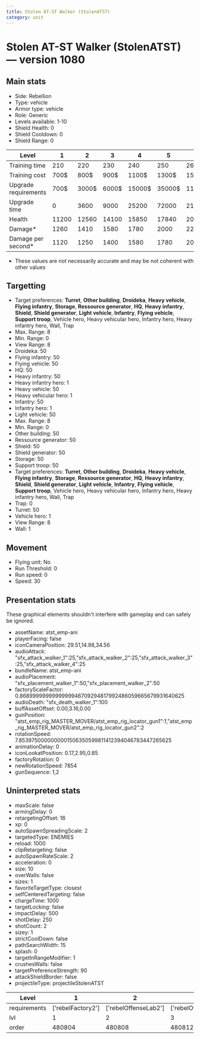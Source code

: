 ```yaml
---
title: Stolen AT-ST Walker (StolenATST)
category: unit
---
```


# Stolen AT-ST Walker (StolenATST) — version 1080

## Main stats

  * Side: Rebellion
  * Type: vehicle
  * Armor type: vehicle
  * Role: Generic
  * Levels available: 1-10
  * Shield Health: 0
  * Shield Cooldown: 0
  * Shield Range: 0

|Level               |1    |2    |3    |4     |5     |6      |7      |8      |9       |10      |
|--------------------|-----|-----|-----|------|------|-------|-------|-------|--------|--------|
|Training time       |210  |220  |230  |240   |250   |260    |270    |280    |290     |300     |
|Training cost       |700$ |800$ |900$ |1100$ |1300$ |1500$  |1700$  |2000$  |2100$   |2300$   |
|Upgrade requirements|700$ |3000$|6000$|15000$|35000$|115000$|200000$|385000$|1250000$|2250000$|
|Upgrade time        |0    |3600 |9000 |25200 |72000 |216000 |345600 |518400 |691200  |1036800 |
|Health              |11200|12560|14100|15850 |17840 |20120  |24200  |26400  |28600   |33000   |
|Damage*             |1260 |1410 |1580 |1780  |2000  |2260   |2723   |2970   |3218    |3713    |
|Damage per second*  |1120 |1250 |1400 |1580  |1780  |2010   |2420   |2640   |2860    |3300    |

* These values are not necessarily accurate and may be not coherent with other values

## Targetting

  * Target preferences: **Turret**, **Other building**, **Droideka**, **Heavy vehicle**, **Flying infantry**, **Storage**, **Ressource generator**, **HQ**, **Heavy infantry**, **Shield**, **Shield generator**, **Light vehicle**, **Infantry**, **Flying vehicle**, **Support troop**, Vehicle hero, Heavy vehicular hero, Infantry hero, Heavy infantry hero, Wall, Trap
  * Max. Range: 8
  * Min. Range: 0
  * View Range: 8
  * Droideka: 50
  * Flying infantry: 50
  * Flying vehicle: 50
  * HQ: 50
  * Heavy infantry: 50
  * Heavy infantry hero: 1
  * Heavy vehicle: 50
  * Heavy vehicular hero: 1
  * Infantry: 50
  * Infantry hero: 1
  * Light vehicle: 50
  * Max. Range: 8
  * Min. Range: 0
  * Other building: 50
  * Ressource generator: 50
  * Shield: 50
  * Shield generator: 50
  * Storage: 50
  * Support troop: 50
  * Target preferences: **Turret**, **Other building**, **Droideka**, **Heavy vehicle**, **Flying infantry**, **Storage**, **Ressource generator**, **HQ**, **Heavy infantry**, **Shield**, **Shield generator**, **Light vehicle**, **Infantry**, **Flying vehicle**, **Support troop**, Vehicle hero, Heavy vehicular hero, Infantry hero, Heavy infantry hero, Wall, Trap
  * Trap: 0
  * Turret: 50
  * Vehicle hero: 1
  * View Range: 8
  * Wall: 1

## Movement

  * Flying unit: No
  * Run Threshold: 0
  * Run speed: 0
  * Speed: 30

## Presentation stats

These graphical elements shouldn't interfere with gameplay and can safely be ignored.

  * assetName: atst_emp-ani
  * playerFacing: false
  * iconCameraPosition: 29.51,14.98,34.56
  * audioAttack: "sfx_attack_walker_1":25,"sfx_attack_walker_2":25,"sfx_attack_walker_3":25,"sfx_attack_walker_4":25
  * bundleName: atst_emp-ani
  * audioPlacement: "sfx_placement_walker_1":50,"sfx_placement_walker_2":50
  * factoryScaleFactor: 0.8689999999999999946709294817992486059665679931640625
  * audioDeath: "sfx_death_walker_1":100
  * buffAssetOffset: 0.00,3.16,0.00
  * gunPosition: "atst_emp_rig_MASTER_MOVER/atst_emp_rig_locator_gun1":1,"atst_emp_rig_MASTER_MOVER/atst_emp_rig_locator_gun2":2
  * rotationSpeed: 7.8539750000000001506350599811412394046783447265625
  * animationDelay: 0
  * iconLookatPosition: 0.17,2.95,0.85
  * factoryRotation: 0
  * newRotationSpeed: 7854
  * gunSequence: 1,2

## Uninterpreted stats

  * maxScale: false
  * armingDelay: 0
  * retargetingOffset: 16
  * xp: 0
  * autoSpawnSpreadingScale: 2
  * targetedType: ENEMIES
  * reload: 1000
  * clipRetargeting: false
  * autoSpawnRateScale: 2
  * acceleration: 0
  * size: 10
  * overWalls: false
  * sizex: 1
  * favoriteTargetType: closest
  * selfCenteredTargeting: false
  * chargeTime: 1000
  * targetLocking: false
  * impactDelay: 500
  * shotDelay: 250
  * shotCount: 2
  * sizey: 1
  * strictCoolDown: false
  * pathSearchWidth: 15
  * splash: 0
  * targetInRangeModifier: 1
  * crushesWalls: false
  * targetPreferenceStrength: 90
  * attackShieldBorder: false
  * projectileType: projectileStolenATST

|Level       |1                |2                   |3                   |4                   |5                   |6                   |7                   |8                   |9                   |10                   |
|------------|-----------------|--------------------|--------------------|--------------------|--------------------|--------------------|--------------------|--------------------|--------------------|---------------------|
|requirements|['rebelFactory2']|['rebelOffenseLab2']|['rebelOffenseLab3']|['rebelOffenseLab4']|['rebelOffenseLab5']|['rebelOffenseLab6']|['rebelOffenseLab7']|['rebelOffenseLab8']|['rebelOffenseLab9']|['rebelOffenseLab10']|
|lvl         |1                |2                   |3                   |4                   |5                   |6                   |7                   |8                   |9                   |10                   |
|order       |480804           |480808              |480812              |480816              |480820              |480824              |480828              |480832              |480836              |480840               |

